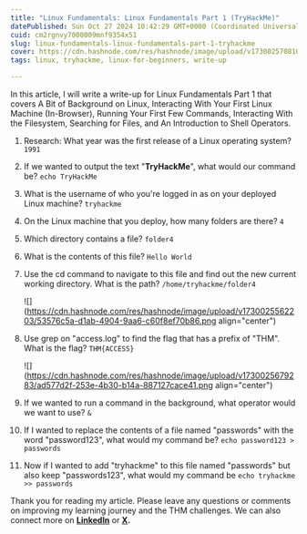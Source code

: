 ```yaml
---
title: "Linux Fundamentals: Linux Fundamentals Part 1 (TryHackMe)"
datePublished: Sun Oct 27 2024 10:42:29 GMT+0000 (Coordinated Universal Time)
cuid: cm2rgnvy7000009mnf9354x51
slug: linux-fundamentals-linux-fundamentals-part-1-tryhackme
cover: https://cdn.hashnode.com/res/hashnode/image/upload/v1730025708105/faf34908-b6e6-41d9-8bbe-50394877d67e.png
tags: linux, tryhackme, linux-for-beginners, write-up

---
```


In this article, I will write a write-up for Linux Fundamentals Part 1 that covers A Bit of Background on Linux, Interacting With Your First Linux Machine (In-Browser), Running Your First Few Commands, Interacting With the Filesystem, Searching for Files, and An Introduction to Shell Operators.

1. Research: What year was the first release of a Linux operating system? `1991`
    
2. If we wanted to output the text "**TryHackMe**", what would our command be? `echo TryHackMe`
    
3. What is the username of who you're logged in as on your deployed Linux machine? `tryhackme`
    
4. On the Linux machine that you deploy, how many folders are there? `4`
    
5. Which directory contains a file? `folder4`
    
6. What is the contents of this file? `Hello World`
    
7. Use the cd command to navigate to this file and find out the new current working directory. What is the path? `/home/tryhackme/folder4`
    
    ![](https://cdn.hashnode.com/res/hashnode/image/upload/v1730025562203/53576c5a-d1ab-4904-9aa6-c60f8ef70b86.png align="center")
    
8. Use grep on "access.log" to find the flag that has a prefix of "THM". What is the flag? `THM{ACCESS}`
    
    ![](https://cdn.hashnode.com/res/hashnode/image/upload/v1730025679283/ad577d2f-253e-4b30-b14a-887127cace41.png align="center")
    
9. If we wanted to run a command in the background, what operator would we want to use? `&`
    
10. If I wanted to replace the contents of a file named "passwords" with the word "password123", what would my command be? `echo password123 > passwords`
    
11. Now if I wanted to add "tryhackme" to this file named "passwords" but also keep "passwords123", what would my command be `echo tryhackme >> passwords`
    

Thank you for reading my article. Please leave any questions or comments on improving my learning journey and the THM challenges. We can also connect more on [**LinkedIn**](https://www.linkedin.com/in/sharon-jebitok) or [**X**](https://x.com/SharonJebitok)**.**